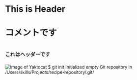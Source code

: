 # <h1>This is Header<h1>
# <p>コメントです</p>
# <h3>これはヘッダーです<h3>
![Image of Yaktocat](https://octodex.github.com/images/yaktocat.png)
$ git init
Initialized empty Git repository in /Users/skills/Projects/recipe-repository/.git/
